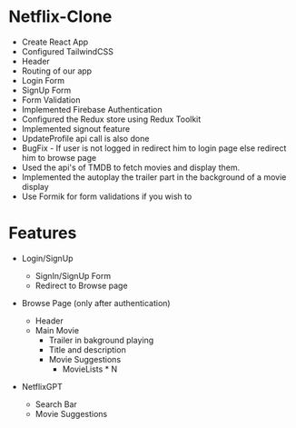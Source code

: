 # Netflix-Clone

- Create React App
- Configured TailwindCSS
- Header
- Routing of our app
- Login Form
- SignUp Form
- Form Validation
- Implemented Firebase Authentication
- Configured the Redux store using Redux Toolkit
- Implemented signout feature
- UpdateProfile api call is also done
- BugFix - If user is not logged in redirect him to login page else redirect him to       browse page
- Used the api's of TMDB to fetch movies and display them.
- Implemented the autoplay the trailer part in the background of a movie display
- Use Formik for form validations if you wish to

# Features
- Login/SignUp
    - SignIn/SignUp Form
    - Redirect to Browse page

- Browse Page (only after authentication)
    - Header
    - Main Movie
        - Trailer in bakground playing
        - Title and description
        - Movie Suggestions
            - MovieLists * N

- NetflixGPT
    - Search Bar
    - Movie Suggestions